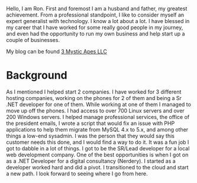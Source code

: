 Hello, I am Ron.  First and foremost I am a husband and father, my greatest achievement.  From a professional standpoint, I like to consider myself an expert generalist with technology.  I know a lot about a lot.  I have blessed in my career that I have worked for some really good people in my journey, and even had the opportunity to run my own business and help start up a couple of businesses.  

My blog can be found
[3 Mystic Apes LLC](https://www.threemysticapes.com)

# Background

As I mentioned I helped start 2 companies.  I have worked for 3 different hosting companies, working on the phones for 2 of them and being a Sr .NET developer for one of them.  While working at one of them I managed to move up off the phones.  I had access to over 700 Linux servers and over 200 Windows servers.  I helped manage professional services, the office of the president emails, I wrote a script that would fix an issue with PHP applications to help them migrate from MySQL 4.x to 5.x, and among other things a low-end sysadmin.  I was the person that they would say this customer needs this done, and I would find a way to do it.  It was a fun job I got to dabble in a lot of things.  I got to be the SR/Lead developer for a local web development company.  One of the best opportunities is when I got on as a .NET Developer for a digital consultancy (Nerdery).  I started as a developer worked hard and did a pivot.  I transitioned to the cloud and start a new path.  I look forward to seeing where I go from here.




